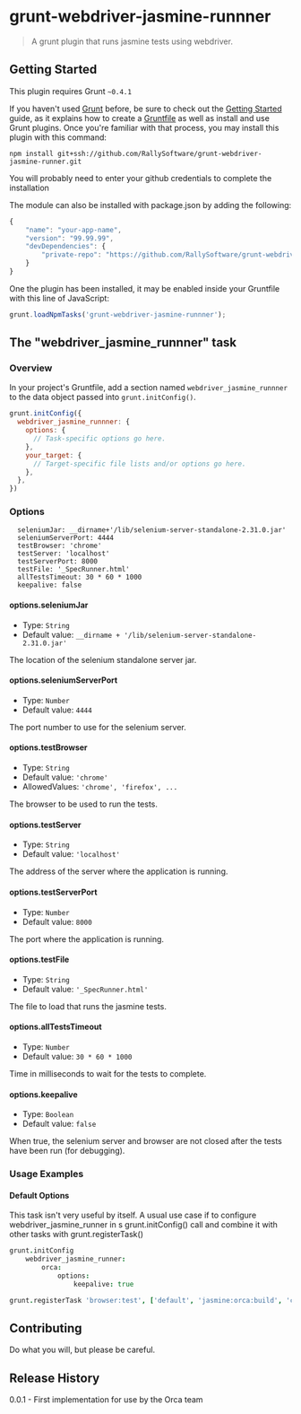 # grunt-webdriver-jasmine-runnner

> A grunt plugin that runs jasmine tests using webdriver.

## Getting Started
This plugin requires Grunt `~0.4.1`

If you haven't used [Grunt](http://gruntjs.com/) before, be sure to check out the [Getting Started](http://gruntjs.com/getting-started) guide, as it explains how to create a [Gruntfile](http://gruntjs.com/sample-gruntfile) as well as install and use Grunt plugins.
Once you're familiar with that process, you may install this plugin with this command:

```shell
npm install git+ssh://github.com/RallySoftware/grunt-webdriver-jasmine-runner.git
```

You will probably need to enter your github credentials to complete the installation

The module can also be installed with package.json by adding the following:

```js
{
    "name": "your-app-name",
    "version": "99.99.99",
    "devDependencies": {
        "private-repo": "https://github.com/RallySoftware/grunt-webdriver-jasmine-runner.git"
    }
}
```

One the plugin has been installed, it may be enabled inside your Gruntfile with this line of JavaScript:

```js
grunt.loadNpmTasks('grunt-webdriver-jasmine-runnner');
```

## The "webdriver_jasmine_runnner" task

### Overview
In your project's Gruntfile, add a section named `webdriver_jasmine_runnner` to the data object passed into `grunt.initConfig()`.

```js
grunt.initConfig({
  webdriver_jasmine_runnner: {
    options: {
      // Task-specific options go here.
    },
    your_target: {
      // Target-specific file lists and/or options go here.
    },
  },
})
```

### Options

      seleniumJar: __dirname+'/lib/selenium-server-standalone-2.31.0.jar'
      seleniumServerPort: 4444
      testBrowser: 'chrome'
      testServer: 'localhost'
      testServerPort: 8000
      testFile: '_SpecRunner.html'
      allTestsTimeout: 30 * 60 * 1000
      keepalive: false


#### options.seleniumJar
- Type: `String`
- Default value: `__dirname + '/lib/selenium-server-standalone-2.31.0.jar'`

The location of the selenium standalone server jar.

#### options.seleniumServerPort
- Type: `Number`
- Default value: `4444`

The port number to use for the selenium server.

#### options.testBrowser
- Type: `String`
- Default value: `'chrome'`
- AllowedValues: `'chrome', 'firefox', ...`

The browser to be used to run the tests.

#### options.testServer
- Type: `String`
- Default value: `'localhost'`

The address of the server where the application is running.

#### options.testServerPort
- Type: `Number`
- Default value: `8000`

The port where the application is running.

#### options.testFile
- Type: `String`
- Default value: `'_SpecRunner.html'`

The file to load that runs the jasmine tests.

#### options.allTestsTimeout
- Type: `Number`
- Default value: `30 * 60 * 1000`

Time in milliseconds to wait for the tests to complete.

#### options.keepalive
- Type: `Boolean`
- Default value: `false`

When true, the selenium server and browser are not closed after the tests have been run (for debugging).

### Usage Examples

#### Default Options
This task isn't very useful by itself. A usual use case if to configure webdriver_jasmine_runner in s grunt.initConfig() call and
combine it with other tasks with grunt.registerTask()

```coffee
grunt.initConfig
    webdriver_jasmine_runner:
        orca:
            options:
                keepalive: true

grunt.registerTask 'browser:test', ['default', 'jasmine:orca:build', 'connect', 'webdriver_jasmine_runner']
```

## Contributing
Do what you will, but please be careful.

## Release History
0.0.1 - First implementation for use by the Orca team
